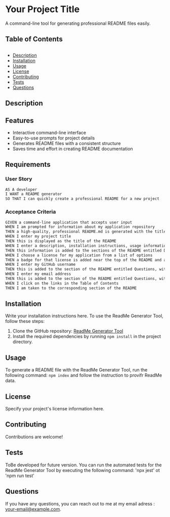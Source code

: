 # Your Project Title
A command-line tool for generating professional README files easily.

## Table of Contents
## 

- [Description](#description)
- [Installation](#installation)
- [Usage](#usage)
- [License](#license)
- [Contributing](#contributing)
- [Tests][def]
- [Questions](#questions)

## Description
## Features

- Interactive command-line interface
- Easy-to-use prompts for project details
- Generates README files with a consistent structure
- Saves time and effort in creating README documentation

## Requirements
### User Story

```md
AS A developer
I WANT a README generator
SO THAT I can quickly create a professional README for a new project
```

### Acceptance Criteria

```md
GIVEN a command-line application that accepts user input
WHEN I am prompted for information about my application repository
THEN a high-quality, professional README.md is generated with the title of my project and sections entitled Description, Table of Contents, Installation, Usage, License, Contributing, Tests, and Questions
WHEN I enter my project title
THEN this is displayed as the title of the README
WHEN I enter a description, installation instructions, usage information, contribution guidelines, and test instructions
THEN this information is added to the sections of the README entitled Description, Installation, Usage, Contributing, and Tests
WHEN I choose a license for my application from a list of options
THEN a badge for that license is added near the top of the README and a notice is added to the section of the README entitled License that explains which license the application is covered under
WHEN I enter my GitHub username
THEN this is added to the section of the README entitled Questions, with a link to my GitHub profile
WHEN I enter my email address
THEN this is added to the section of the README entitled Questions, with instructions on how to reach me with additional questions
WHEN I click on the links in the Table of Contents
THEN I am taken to the corresponding section of the README
```

## Installation
Write your installation instructions here.
To use the ReadMe Generator Tool, follow these steps:

1. Clone the GitHub repository: [ReadMe Generator Tool](#github)
2. Install the required dependencies by running `npm install` in the project directory.


## Usage
To generate a README file with the ReadMe Generator Tool, run the following command:
```npm index``` and follow the instruction to provifr ReadMe data.

## License
Specify your project's license information here.

## Contributing
Contributions are welcome! 

## Tests
ToBe developed for future version.
You can run the automated tests for the ReadMe Generator Tool by executing the following command: 'npx jest' ot 'npm run test'


## Questions
If you have any questions, you can reach out to me at  my email adress :
[your-email@example.com](mailto:your-email@example.com).


[def]: #tests